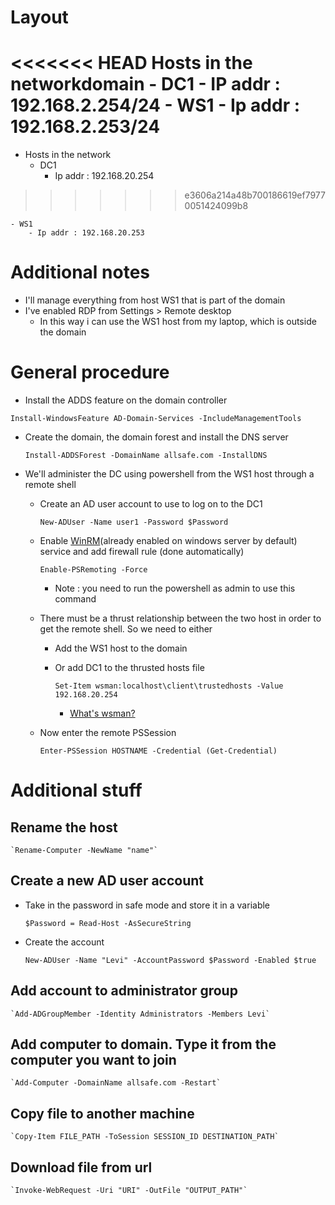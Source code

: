 # Layout

<<<<<<< HEAD
Hosts in the networkdomain
	- DC1
		- IP addr : 192.168.2.254/24
	- WS1
		- Ip addr : 192.168.2.253/24
=======
- Hosts in the network
	- DC1
		- Ip addr : 192.168.20.254
>>>>>>> e3606a214a48b700186619ef79770051424099b8

	- WS1 
		- Ip addr : 192.168.20.253

# Additional notes

- I'll manage everything from host WS1 that is part of the domain
- I've enabled RDP from Settings > Remote desktop
	- In this way i can use the WS1 host from my laptop, which is outside the domain

# General procedure

- Install the ADDS feature on the domain controller 

`Install-WindowsFeature AD-Domain-Services -IncludeManagementTools`

- Create the domain, the domain forest and install the DNS server 

	`Install-ADDSForest -DomainName allsafe.com -InstallDNS`

- We'll administer the DC using powershell from the WS1 host through a remote shell
	- Create an AD user account to use to log on to the DC1

		`New-ADUser -Name user1 -Password $Password`

	- Enable [WinRM](https://learn.microsoft.com/en-us/windows/win32/winrm/portal)(already enabled on windows server by default) service and add firewall rule (done automatically)
		
		`Enable-PSRemoting -Force`

		- Note : you need to run the powershell as admin to use this command
	- There must be a thrust relationship between the two host in order to get the remote shell. So we need to either 
		- Add the WS1 host to the domain

		- Or add DC1 to the thrusted hosts file

			`Set-Item wsman:localhost\client\trustedhosts -Value 192.168.20.254`

			- [What's wsman?](https://learn.microsoft.com/en-us/powershell/module/microsoft.wsman.management/about/about_wsman_provider?view=powershell-7.3)

	- Now enter the remote PSSession
		
		`Enter-PSSession HOSTNAME -Credential (Get-Credential)`



# Additional stuff

## Rename the host

	`Rename-Computer -NewName "name"`

## Create a new AD user account

- Take in the password in safe mode and store it in a variable

	`$Password = Read-Host -AsSecureString`

- Create the account

	`New-ADUser -Name "Levi" -AccountPassword $Password -Enabled $true`

## Add account to administrator group

	`Add-ADGroupMember -Identity Administrators -Members Levi`

## Add computer to domain. Type it from the computer you want to join

	`Add-Computer -DomainName allsafe.com -Restart`

## Copy file to another machine

	`Copy-Item FILE_PATH -ToSession SESSION_ID DESTINATION_PATH`

## Download file from url

	`Invoke-WebRequest -Uri "URI" -OutFile "OUTPUT_PATH"`
	